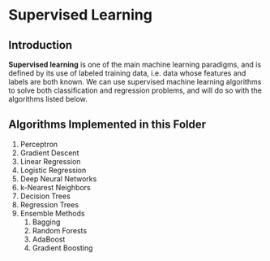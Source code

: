 # Supervised Learning

## Introduction
**Supervised learning** is one of the main machine learning paradigms, and is defined by its use of labeled training data, i.e. data whose features and labels are both known. We can use supervised machine learning algorithms to solve both classification and regression problems, and will do so with the algorithms listed below.

## Algorithms Implemented in this Folder

1. Perceptron
2. Gradient Descent
3. Linear Regression
4. Logistic Regression
5. Deep Neural Networks
6. k-Nearest Neighbors
7. Decision Trees
8. Regression Trees
9. Ensemble Methods 
    1. Bagging
    2. Random Forests
    3. AdaBoost
    4. Gradient Boosting
